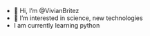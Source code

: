 - 👋 Hi, I’m @VivianBritez
- 👀 I’m interested in science, new technologies
- I am currently learning python
